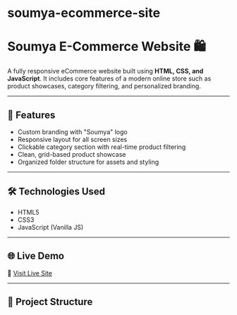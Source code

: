 # soumya-ecommerce-site
# Soumya E-Commerce Website 🛍️

A fully responsive eCommerce website built using **HTML, CSS, and JavaScript**. It includes core features of a modern online store such as product showcases, category filtering, and personalized branding.

---

## 🚀 Features

- Custom branding with "Soumya" logo
- Responsive layout for all screen sizes
- Clickable category section with real-time product filtering
- Clean, grid-based product showcase
- Organized folder structure for assets and styling

---

## 🛠 Technologies Used

- HTML5
- CSS3
- JavaScript (Vanilla JS)

---

## 🌐 Live Demo

🔗 [Visit Live Site](https://rsoumya0305.github.io/soumya-ecommerce-site/)

---

## 📁 Project Structure

